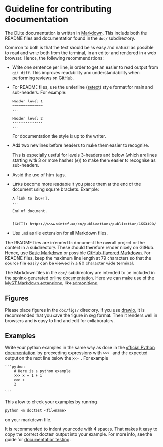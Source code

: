 Guideline for contributing documentation
========================================

The DLite documentation is written in [Markdown].
This include both the README files and documentation found in the `doc/` subdirectory.

Common to both is that the text should be as easy and natural as possible to read and write both from the terminal, in an editor and rendered in a web browser.
Hence, the following recommendations:

* Write one sentence per line, in order to get an easier to read output from `git diff`.
  This improves readability and understandability when performing reviews on GitHub.

* For README files, use the underline ([setext]) style format for main and sub-headers.
  For example:

      Header level 1
      ==============
      ...

      Header level 2
      --------------
      ...

  For documentation the style is up to the writer.

* Add two newlines before headers to make them easier to recognise.

  This is especially useful for levels 3-headers and below (which are lines starting with 3 or more hashes (`#`)) to make them easier to recognise as sub-headers.

* Avoid the use of html tags.

* Links become more readable if you place them at the end of the document using square brackets.
  Example:

     ```
     A link to [SOFT].
     ...

     End of document.


     [SOFT]: https://www.sintef.no/en/publications/publication/1553408/
     ```

* Use `.md` as file extension for all Markdown files.

The README files are intended to document the overall project or the content in a subdirectory.
These should therefore render nicely on GitHub.
Hence, use [Basic Markdown] or possible [GitHub-flavored Markdown].
For README files, keep the maximum line length at 79 characters so that the source file easily can be viewed in a 80 character wide terminal.


The Markdown files in the `doc/` subdirectory are intended to be included in the sphinx-generated [online documentation].
Here we can make use of the [MyST Markdown extensions], like [admonitions].


Figures
-------
Please place figures in the `doc/figs/` directory.
If you use [drawio], it is recommended that you save the figure in svg format.
Then it renders well in browsers and is easy to find and edit for collaborators.


Examples
--------
Write your python examples in the same way as done in the [official Python documentation], by preceeding expressions with `>>> ` and the expected output on the next line below the `>>> `.
For example

    ```python
        # Here is a python example
        >>> x = 1 + 1
        >>> x
        2

    ```
This allow to check your examples by running

    python -m doctest <filename>

on your markdown file.

It is recommended to indent your code with 4 spaces.
That makes it easy to copy the correct doctest output into your example.
For more info, see the guide for [documentation testing].


[Markdown]: https://en.wikipedia.org/wiki/Markdown
[setext]: https://github.com/DavidAnson/markdownlint/blob/main/doc/md003.md
[Basic Markdown]: https://github.com/adam-p/markdown-here/wiki/Markdown-Cheatsheet
[GitHub-flavored Markdown]: https://docs.github.com/en/get-started/writing-on-github
[MyST Markdown extensions]: https://myst-parser.readthedocs.io/en/latest/syntax/optional.html
[online documentation]: https://sintef.github.io/dlite/
[admonitions]: https://myst-parser.readthedocs.io/en/latest/syntax/optional.html#admonition-directives
[drawio]: https://app.diagrams.net/
[doctest]: https://docs.python.org/3/library/doctest.html
[official Python documentation]: https://docs.python.org/3/tutorial/introduction.html#numbers
[documentation testing]: documentation_testing.md
